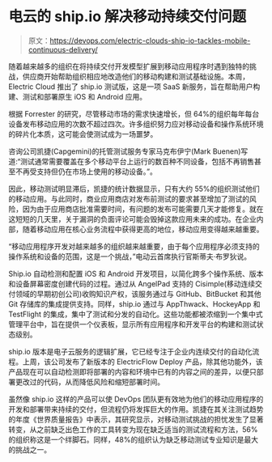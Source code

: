 # 电云的 ship.io 解决移动持续交付问题

> 原文：<https://devops.com/electric-clouds-ship-io-tackles-mobile-continuous-delivery/>

随着越来越多的组织在将持续交付开发模型扩展到移动应用程序时遇到独特的挑战，供应商开始帮助组织相应地改造他们的移动构建和测试基础设施。本周，Electric Cloud 推出了 ship.io 测试版，这是一项 SaaS 新服务，旨在帮助用户构建、测试和部署原生 iOS 和 Android 应用。

根据 Forrester 的研究，尽管移动市场的需求快速增长，但 64%的组织每年每台设备发布移动应用的次数不超过四次。许多组织努力应对移动设备和操作系统环境的碎片化本质，这可能会使测试成为一场噩梦。

咨询公司凯捷(Capgemini)的托管测试服务专家马克布伊宁(Mark Buenen)写道:“测试通常需要覆盖在多个移动平台上运行的数百种不同设备，包括不再销售甚至不再受支持但仍在市场上使用的移动设备。”。

因此，移动测试明显滞后，凯捷的统计数据显示，只有大约 55%的组织测试他们的移动应用。与此同时，商业应用商店对发布前测试的要求甚至增加了测试的风险，因为由于应用商店批准需要时间，有问题的发布可能需要几天才能修复。就在这短短的几天里，关于漏洞的负面评论可能会毁掉这款应用未来的成功。在企业内部，随着移动应用在核心业务流程中获得更高的地位，移动应用变得越来越重要。

“移动应用程序开发对越来越多的组织越来越重要，由于每个应用程序必须支持的操作系统和设备的范围，这是一个挑战，”电动云首席执行官斯蒂夫·布罗狄说。

Ship.io 自动检测和配置 iOS 和 Android 开发项目，以简化跨多个操作系统、版本和设备屏幕密度创建代码的过程。通过从 AngelPad 支持的 Cisimple(移动连续交付领域的早期初创公司)收购知识产权，该服务通过与 GitHub、BitBucket 和其他 Git 存储库的集成提供支持。同样，ship.io 通过与 AppThwack、HockeyApp 和 TestFlight 的集成，集中了测试和分发的自动化。这些功能都被浓缩到一个集中式管理平台中，旨在提供一个仪表板，显示所有应用程序和开发平台的构建和测试状态级别。

ship.io 版本是电子云服务的逻辑扩展，它已经专注于企业内连续交付的自动化流程。上周，该公司发布了新版本的 ElectricFlow Deploy 产品，除其他功能外，该产品现在可以自动检测即将部署的内容和环境中已有的内容之间的差异，以便只部署更改过的代码，从而降低风险和缩短部署时间。

虽然像 ship.io 这样的产品可以使 DevOps 团队更有效地为他们的移动应用程序的开发和部署带来持续的交付，但流程仍将发挥巨大的作用。凯捷在其关注测试趋势的年度《世界质量报告》中表示，其研究显示，对移动测试挑战的担忧发生了显著转变，从之前缺乏出色工作的工具转变为现在缺乏适当的测试流程和方法，56%的组织称这是一个绊脚石。同样，48%的组织认为缺乏移动测试专业知识是最大的挑战之一。